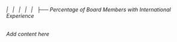 ###### |   |   |   |   |   ├── Percentage of Board Members with International Experience

*Add content here*